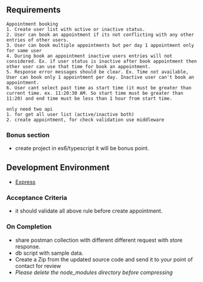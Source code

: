 ## Requirements

	Appointment booking
	1. Create user list with active or inactive status.
	2. User can book an appointment if its not conflicting with any other entries of other users.
	3. User can book multiple appointments but per day 1 appointment only for same user
	4. During book an appointment inactive users entries will not considered. Ex. if user status is inactive after book appointment then other user can use that time for book an appointment.
	5. Response error messages should be clear. Ex. Time not available, User can book only 1 appointment per day. Inactive user can't book an appointment.
	6. User cant select past time as start time (it must be greater than current time. ex. 11:20:30 AM. So start time must be greater than 11:20) and end time must be less than 1 hour from start time.  

	only need two api 
	1. for get all user list (active/inactive both)
	2. create appointment, for check validation use middleware

### Bonus section
*	create project in es6/typescript it will be bonus point.

## Development Environment 

* 	[Express](https://expressjs.com/)

### Acceptance Criteria
* 	it should validate all above rule before create appointment.

### On Completion
* 	share postman collection with different different request with store response.
* 	db script with sample data.
* 	Create a Zip from the updated source code and send it to your point of contact for review
*	 _Please delete the node_modules directory before compressing_